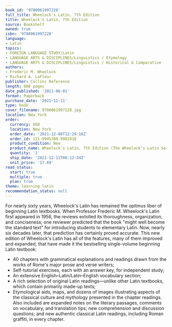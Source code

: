 ```yaml
---
book_id: '9780061997228'
full_title: Wheelock's Latin, 7th Edition
title: Wheelock's Latin, 7th Edition
source: Bookshelf
owned: true
isbn: '9780061997228'
language:
- Latin
topics:
- FOREIGN LANGUAGE STUDY/Latin
- LANGUAGE ARTS & DISCIPLINES/Linguistics / Etymology
- LANGUAGE ARTS & DISCIPLINES/Linguistics / Historical & Comparative
authors:
- Frederic M. Wheelock
- Richard A. LaFleur
publisher: Collins Reference
length: 608 pages
date_published: '2011-06-01'
format: Paperback
purchase_date: '2021-12-11'
type: book
cover_filename: 9780061997228.jpg
location: New York
order:
  currency: USD
  location: New York
  order_date: '2021-12-08T12:29:16Z'
  order_id: 111-9945708-9981018
  product_condition: New
  product_name: Wheelock's Latin, 7th Edition (The Wheelock's Latin Series)
  quantity: '1'
  ship_date: '2021-12-11T00:12:34Z'
  unit_price: '17.69'
read_status:
  start: true
  multiple: true
  plan: true
theme: learning latin
recommendation_status: null
---
```

For nearly sixty years, Wheelock's Latin has remained the opitmus liber of beginning Latin textbooks.
When Professor Frederic M. Wheelock's Latin first appeared in 1956, the reviews extolled its thoroughness, organization, and conciseness; one reviewer predicted that the book "might well become the standard text" for introducing students to elementary Latin. Now, nearly six decades later, that prediction has certainly proved accurate.
This new edition of Wheelock's Latin has all of the features, many of them improved and expanded, that have made it the bestselling single-volume beginning Latin textbook:
* 40 chapters with grammatical explanations and readings drawn from the works of Rome's major prose and verse writers;
* Self-tutorial exercises, each with an answer key, for independent study;
* An extensive English–Latin/Latin–English vocabulary section;
* A rich selection of original Latin readings—unlike other Latin textbooks, which contain primarily made-up texts;
* Etymological aids, maps, and dozens of images illustrating aspects of the classical culture and mythology presented in the chapter readings.
Also included are expanded notes on the literary passages, comments on vocabulary, and translation tips; new comprehension and discussion questions; and new authentic classical Latin readings, including Roman graffiti, in every chapter.

